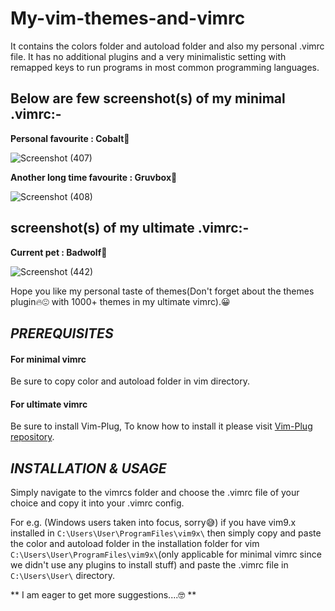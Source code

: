 # My-vim-themes-and-vimrc
It contains the colors folder and autoload folder and also my personal .vimrc file. It has no additional plugins and a very minimalistic setting with remapped keys to run programs in most common programming languages.

## Below are few screenshot(s) of my minimal .vimrc:-

**__Personal favourite : Cobalt🥶__**

![Screenshot (407)](https://user-images.githubusercontent.com/94801952/187082373-a3fdb45a-03d1-4d92-afe3-6b310e225289.png)

**Another long time favourite : Gruvbox🐷**

![Screenshot (408)](https://user-images.githubusercontent.com/94801952/187082429-8628adb2-e271-4123-b8bc-caa2f91d7fe0.png)

## screenshot(s) of my ultimate .vimrc:-


**Current pet  : Badwolf🐺**

![Screenshot (442)](https://user-images.githubusercontent.com/94801952/208480616-b2d87c0c-c39d-4d34-a224-dcd54563714a.png)

Hope you like my personal taste of themes(Don't forget about the themes plugin🔥😍 with 1000+ themes in my ultimate vimrc).😀

## ***PREREQUISITES***
#### For minimal vimrc
Be sure to copy color and autoload folder in vim directory.

#### For ultimate vimrc
Be sure to install Vim-Plug, To know how to install it please visit [Vim-Plug repository](https://github.com/junegunn/vim-plug).

## ***INSTALLATION & USAGE***
Simply navigate to the vimrcs folder and choose the .vimrc file of your choice and copy it into your .vimrc config.

For e.g. (Windows users taken into focus, sorry😅) if you have vim9.x installed in ```C:\Users\User\ProgramFiles\vim9x\``` then simply copy and paste the color and autoload folder in the installation folder for vim ``` C:\Users\User\ProgramFiles\vim9x\ ```(only applicable for minimal vimrc since we didn't use any plugins to install stuff) and paste the .vimrc file in ``` C:\Users\User\ ``` directory.




** I am eager to get more suggestions....🤓 **
